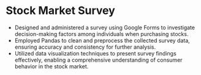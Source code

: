 # Stock Market Survey

- Designed and administered a survey using Google Forms to investigate decision-making factors among individuals when purchasing stocks.
- Employed Pandas to clean and preprocess the collected survey data, ensuring accuracy and consistency for further analysis.
- Utilized data visualization techniques to present survey findings effectively, enabling a comprehensive understanding of consumer behavior in the stock market.
